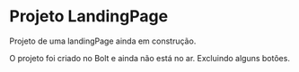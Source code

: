 # Projeto LandingPage

Projeto de uma landingPage ainda em construção.

O projeto foi criado no Bolt e ainda não está no ar.
Excluindo alguns botôes.
